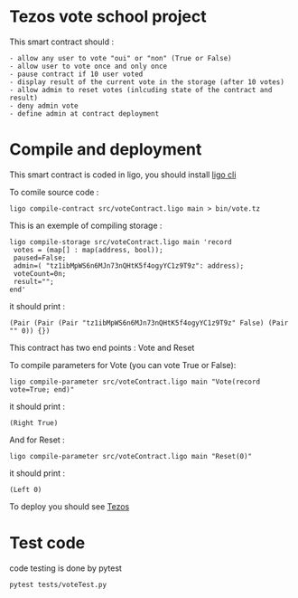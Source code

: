 # Tezos vote school project

This smart contract should :
    
    - allow any user to vote "oui" or "non" (True or False)
    - allow user to vote once and only once
    - pause contract if 10 user voted
    - display result of the current vote in the storage (after 10 votes)
    - allow admin to reset votes (inlcuding state of the contract and result)
    - deny admin vote
    - define admin at contract deployment

# Compile and deployment

This smart contract is coded in ligo, you should install [ligo cli](https://ligolang.org/docs/next/intro/installation/)

To comile source code :

```Shell
ligo compile-contract src/voteContract.ligo main > bin/vote.tz
```

This is an exemple of compiling storage :

```Shell
ligo compile-storage src/voteContract.ligo main 'record
 votes = (map[] : map(address, bool));
 paused=False;
 admin=( "tz1ibMpWS6n6MJn73nQHtK5f4ogyYC1z9T9z": address);
 voteCount=0n;
 result="";
end'
```

it should print :

```Shell
(Pair (Pair (Pair "tz1ibMpWS6n6MJn73nQHtK5f4ogyYC1z9T9z" False) (Pair "" 0)) {})
```

This contract has two end points : Vote and Reset

To compile parameters for Vote (you can vote True or False): 

```Shell
ligo compile-parameter src/voteContract.ligo main "Vote(record vote=True; end)"
```

it should print :
```Shell
(Right True)
```
And for Reset : 

```Shell
ligo compile-parameter src/voteContract.ligo main "Reset(0)"
```

it should print :
```Shell
(Left 0)
```

To deploy you should see [Tezos](https://tezos.gitlab.io/introduction/howtoget.html)

# Test code

code testing is done by pytest

```Shell
pytest tests/voteTest.py
```